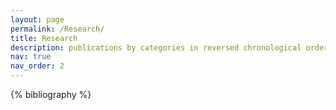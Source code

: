 ```yaml
---
layout: page
permalink: /Research/
title: Research
description: publications by categories in reversed chronological order. generated by jekyll-scholar.
nav: true
nav_order: 2
---
```


<!-- _pages/publications.md -->
<div class="research">

{% bibliography %}

</div>
